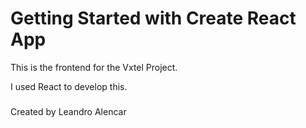 # Getting Started with Create React App

This is the frontend for the Vxtel Project.

I used React to develop this.

###
Created by Leandro Alencar
